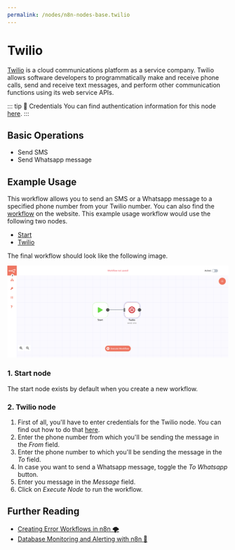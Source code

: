```yaml
---
permalink: /nodes/n8n-nodes-base.twilio
---
```


# Twilio

[Twilio](https://www.twilio.com/) is a cloud communications platform as a service company. Twilio allows software developers to programmatically make and receive phone calls, send and receive text messages, and perform other communication functions using its web service APIs.

::: tip 🔑 Credentials
You can find authentication information for this node [here](../../../credentials/Twilio/README.md).
:::

## Basic Operations

- Send SMS
- Send Whatsapp message

## Example Usage

This workflow allows you to send an SMS or a Whatsapp message to a specified phone number from your Twilio number. You can also find the [workflow](https://n8n.io/workflows/401) on the website. This example usage workflow would use the following two nodes.
- [Start](../../core-nodes/Start/README.md)
- [Twilio]()

The final workflow should look like the following image.

![A workflow with the Twilio node](./workflow.png)

### 1. Start node

The start node exists by default when you create a new workflow.

### 2. Twilio node

1. First of all, you'll have to enter credentials for the Twilio node. You can find out how to do that [here](../../../credentials/Twilio/README.md).
2. Enter the phone number from which you'll be sending the message in the *From* field.
3. Enter the phone number to which you'll be sending the message in the *To* field.
4. In case you want to send a Whatsapp message, toggle the *To Whatsapp* button.
5. Enter you message in the *Message* field.
6. Click on *Execute Node* to run the workflow.


## Further Reading

- [Creating Error Workflows in n8n 🌪](https://medium.com/n8n-io/creating-error-workflows-in-n8n-6e03c9ecbc0f)
- [Database Monitoring and Alerting with n8n 📡](https://medium.com/n8n-io/database-monitoring-and-alerting-with-n8n-f5082df7bdb2)
